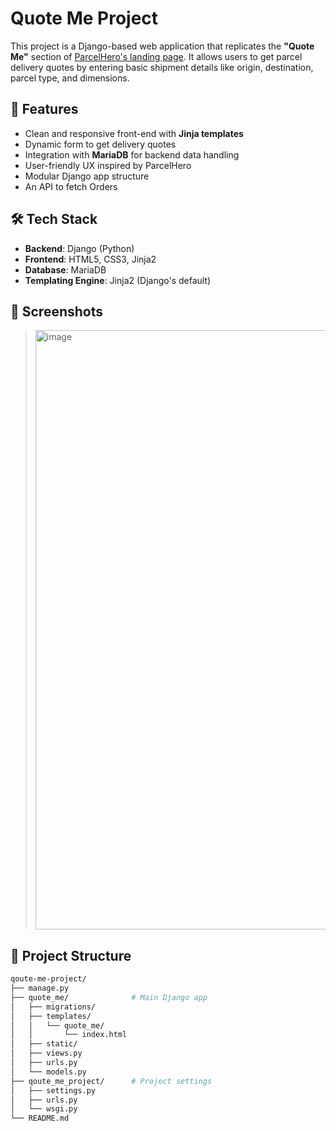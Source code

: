 # Quote Me Project

This project is a Django-based web application that replicates the **"Quote Me"** section of [ParcelHero's landing page](https://www.parcelhero.com/). It allows users to get parcel delivery quotes by entering basic shipment details like origin, destination, parcel type, and dimensions.

## 🚀 Features

- Clean and responsive front-end with **Jinja templates**
- Dynamic form to get delivery quotes
- Integration with **MariaDB** for backend data handling
- User-friendly UX inspired by ParcelHero
- Modular Django app structure
- An API to fetch Orders

## 🛠️ Tech Stack

- **Backend**: Django (Python)
- **Frontend**: HTML5, CSS3, Jinja2
- **Database**: MariaDB
- **Templating Engine**: Jinja2 (Django's default)

## 📸 Screenshots

> <img width="959" alt="image" src="https://github.com/user-attachments/assets/3e5a9430-9667-4558-9af7-b67e50df6a04" />



## 📂 Project Structure

```bash
qoute-me-project/
├── manage.py
├── quote_me/              # Main Django app
│   ├── migrations/
│   ├── templates/
│   │   └── quote_me/
│   │       └── index.html
│   ├── static/
│   ├── views.py
│   ├── urls.py
│   └── models.py
├── qoute_me_project/      # Project settings
│   ├── settings.py
│   ├── urls.py
│   └── wsgi.py
└── README.md
